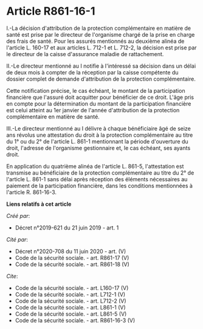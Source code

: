 # Article R861-16-1

I.-La décision d'attribution de la protection complémentaire en matière de santé est prise par le directeur de l'organisme
chargé de la prise en charge des frais de santé. Pour les assurés mentionnés au deuxième alinéa de l'article L. 160-17 et aux
articles L. 712-1 et L. 712-2, la décision est prise par le directeur de la caisse d'assurance maladie de rattachement. 

II.-Le directeur mentionné au I notifie à l'intéressé sa décision dans un délai de deux mois à compter de la réception par la
caisse compétente du dossier complet de demande d'attribution de la protection complémentaire. 

Cette notification précise, le cas échéant, le montant de la participation financière que l'assuré doit acquitter pour
bénéficier de ce droit. L'âge pris en compte pour la détermination du montant de la participation financière est celui
atteint au 1er janvier de l'année d'attribution de la protection complémentaire en matière de santé. 

III.-Le directeur mentionné au I délivre à chaque bénéficiaire âgé de seize ans révolus une attestation du droit à la
protection complémentaire au titre du 1° ou du 2° de l'article L. 861-1 mentionnant la période d'ouverture du droit,
l'adresse de l'organisme gestionnaire et, le cas échéant, ses ayants droit. 

En application du quatrième alinéa de l'article L. 861-5, l'attestation est transmise au bénéficiaire de la protection
complémentaire au titre du 2° de l'article L. 861-1 sans délai après réception des éléments nécessaires au paiement de la
participation financière, dans les conditions mentionnées à l'article R. 861-16-3.

**Liens relatifs à cet article**

_Créé par_:

  - Décret n°2019-621 du 21 juin 2019 - art. 1

_Cité par_:

  - Décret n°2020-708 du 11 juin 2020 - art. (V)
  - Code de la sécurité sociale. - art. R861-17 (V)
  - Code de la sécurité sociale. - art. R861-18 (V)

_Cite_:

  - Code de la sécurité sociale. - art. L160-17 (V)
  - Code de la sécurité sociale. - art. L712-1 (V)
  - Code de la sécurité sociale. - art. L712-2 (V)
  - Code de la sécurité sociale. - art. L861-1 (V)
  - Code de la sécurité sociale. - art. L861-5 (V)
  - Code de la sécurité sociale. - art. R861-16-3 (V)
